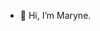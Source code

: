- 👋 Hi, I’m Maryne.

<!---
AmpornSaejaew/AmpornSaejaew is a ✨ special ✨ repository because its `README.md` (this file) appears on your GitHub profile.
You can click the Preview link to take a look at your changes.
--->

